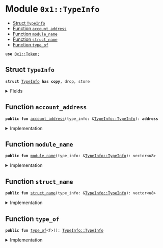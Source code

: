 
<a name="0x1_TypeInfo"></a>

# Module `0x1::TypeInfo`



-  [Struct `TypeInfo`](#0x1_TypeInfo_TypeInfo)
-  [Function `account_address`](#0x1_TypeInfo_account_address)
-  [Function `module_name`](#0x1_TypeInfo_module_name)
-  [Function `struct_name`](#0x1_TypeInfo_struct_name)
-  [Function `type_of`](#0x1_TypeInfo_type_of)


<pre><code><b>use</b> <a href="Token.md#0x1_Token">0x1::Token</a>;
</code></pre>



<a name="0x1_TypeInfo_TypeInfo"></a>

## Struct `TypeInfo`



<pre><code><b>struct</b> <a href="TypeInfo.md#0x1_TypeInfo">TypeInfo</a> <b>has</b> <b>copy</b>, drop, store
</code></pre>



<details>
<summary>Fields</summary>


<dl>
<dt>
<code>account_address: <b>address</b></code>
</dt>
<dd>

</dd>
<dt>
<code>module_name: vector&lt;u8&gt;</code>
</dt>
<dd>

</dd>
<dt>
<code>struct_name: vector&lt;u8&gt;</code>
</dt>
<dd>

</dd>
</dl>


</details>

<a name="0x1_TypeInfo_account_address"></a>

## Function `account_address`



<pre><code><b>public</b> <b>fun</b> <a href="TypeInfo.md#0x1_TypeInfo_account_address">account_address</a>(type_info: &<a href="TypeInfo.md#0x1_TypeInfo_TypeInfo">TypeInfo::TypeInfo</a>): <b>address</b>
</code></pre>



<details>
<summary>Implementation</summary>


<pre><code><b>public</b> <b>fun</b> <a href="TypeInfo.md#0x1_TypeInfo_account_address">account_address</a>(type_info: &<a href="TypeInfo.md#0x1_TypeInfo">TypeInfo</a>):<b>address</b>{
    type_info.account_address
}
</code></pre>



</details>

<a name="0x1_TypeInfo_module_name"></a>

## Function `module_name`



<pre><code><b>public</b> <b>fun</b> <a href="TypeInfo.md#0x1_TypeInfo_module_name">module_name</a>(type_info: &<a href="TypeInfo.md#0x1_TypeInfo_TypeInfo">TypeInfo::TypeInfo</a>): vector&lt;u8&gt;
</code></pre>



<details>
<summary>Implementation</summary>


<pre><code><b>public</b> <b>fun</b> <a href="TypeInfo.md#0x1_TypeInfo_module_name">module_name</a>(type_info: &<a href="TypeInfo.md#0x1_TypeInfo">TypeInfo</a>):vector&lt;u8&gt;{
    *&type_info.module_name
}
</code></pre>



</details>

<a name="0x1_TypeInfo_struct_name"></a>

## Function `struct_name`



<pre><code><b>public</b> <b>fun</b> <a href="TypeInfo.md#0x1_TypeInfo_struct_name">struct_name</a>(type_info: &<a href="TypeInfo.md#0x1_TypeInfo_TypeInfo">TypeInfo::TypeInfo</a>): vector&lt;u8&gt;
</code></pre>



<details>
<summary>Implementation</summary>


<pre><code><b>public</b> <b>fun</b> <a href="TypeInfo.md#0x1_TypeInfo_struct_name">struct_name</a>(type_info: &<a href="TypeInfo.md#0x1_TypeInfo">TypeInfo</a>):vector&lt;u8&gt;{
    *&type_info.struct_name
}
</code></pre>



</details>

<a name="0x1_TypeInfo_type_of"></a>

## Function `type_of`



<pre><code><b>public</b> <b>fun</b> <a href="TypeInfo.md#0x1_TypeInfo_type_of">type_of</a>&lt;T&gt;(): <a href="TypeInfo.md#0x1_TypeInfo_TypeInfo">TypeInfo::TypeInfo</a>
</code></pre>



<details>
<summary>Implementation</summary>


<pre><code><b>public</b> <b>fun</b> <a href="TypeInfo.md#0x1_TypeInfo_type_of">type_of</a>&lt;T&gt;():<a href="TypeInfo.md#0x1_TypeInfo">TypeInfo</a>{
    <b>let</b> (account_address, module_name, struct_name) = <a href="Token.md#0x1_Token_type_of">Token::type_of</a>&lt;T&gt;();
    <a href="TypeInfo.md#0x1_TypeInfo">TypeInfo</a> {
        account_address,
        module_name,
        struct_name
    }
}
</code></pre>



</details>

